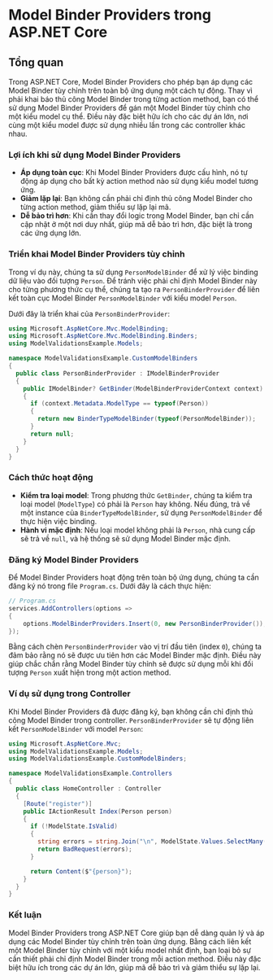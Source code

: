 
# Model Binder Providers trong ASP.NET Core

## Tổng quan
Trong ASP.NET Core, Model Binder Providers cho phép bạn áp dụng các Model Binder tùy chỉnh trên toàn bộ ứng dụng một cách tự động. Thay vì phải khai báo thủ công Model Binder trong từng action method, bạn có thể sử dụng Model Binder Providers để gán một Model Binder tùy chỉnh cho một kiểu model cụ thể. Điều này đặc biệt hữu ích cho các dự án lớn, nơi cùng một kiểu model được sử dụng nhiều lần trong các controller khác nhau.

### Lợi ích khi sử dụng Model Binder Providers
- **Áp dụng toàn cục**: Khi Model Binder Providers được cấu hình, nó tự động áp dụng cho bất kỳ action method nào sử dụng kiểu model tương ứng.
- **Giảm lặp lại**: Bạn không cần phải chỉ định thủ công Model Binder cho từng action method, giảm thiểu sự lặp lại mã.
- **Dễ bảo trì hơn**: Khi cần thay đổi logic trong Model Binder, bạn chỉ cần cập nhật ở một nơi duy nhất, giúp mã dễ bảo trì hơn, đặc biệt là trong các ứng dụng lớn.

### Triển khai Model Binder Providers tùy chỉnh
Trong ví dụ này, chúng ta sử dụng `PersonModelBinder` để xử lý việc binding dữ liệu vào đối tượng `Person`. Để tránh việc phải chỉ định Model Binder này cho từng phương thức cụ thể, chúng ta tạo ra `PersonBinderProvider` để liên kết toàn cục Model Binder `PersonModelBinder` với kiểu model `Person`.

Dưới đây là triển khai của `PersonBinderProvider`:

```csharp
using Microsoft.AspNetCore.Mvc.ModelBinding;
using Microsoft.AspNetCore.Mvc.ModelBinding.Binders;
using ModelValidationsExample.Models;

namespace ModelValidationsExample.CustomModelBinders
{
  public class PersonBinderProvider : IModelBinderProvider
  {
    public IModelBinder? GetBinder(ModelBinderProviderContext context)
    {
      if (context.Metadata.ModelType == typeof(Person))
      {
        return new BinderTypeModelBinder(typeof(PersonModelBinder));
      }
      return null;
    }
  }
}
```

### Cách thức hoạt động
- **Kiểm tra loại model**: Trong phương thức `GetBinder`, chúng ta kiểm tra loại model (`ModelType`) có phải là `Person` hay không. Nếu đúng, trả về một instance của `BinderTypeModelBinder`, sử dụng `PersonModelBinder` để thực hiện việc binding.
- **Hành vi mặc định**: Nếu loại model không phải là `Person`, nhà cung cấp sẽ trả về `null`, và hệ thống sẽ sử dụng Model Binder mặc định.

### Đăng ký Model Binder Providers
Để Model Binder Providers hoạt động trên toàn bộ ứng dụng, chúng ta cần đăng ký nó trong file `Program.cs`. Dưới đây là cách thực hiện:

```csharp
// Program.cs
services.AddControllers(options =>
{
    options.ModelBinderProviders.Insert(0, new PersonBinderProvider());
});
```

Bằng cách chèn `PersonBinderProvider` vào vị trí đầu tiên (index `0`), chúng ta đảm bảo rằng nó sẽ được ưu tiên hơn các Model Binder mặc định. Điều này giúp chắc chắn rằng Model Binder tùy chỉnh sẽ được sử dụng mỗi khi đối tượng `Person` xuất hiện trong một action method.

### Ví dụ sử dụng trong Controller
Khi Model Binder Providers đã được đăng ký, bạn không cần chỉ định thủ công Model Binder trong controller. `PersonBinderProvider` sẽ tự động liên kết `PersonModelBinder` với model `Person`:

```csharp
using Microsoft.AspNetCore.Mvc;
using ModelValidationsExample.Models;
using ModelValidationsExample.CustomModelBinders;

namespace ModelValidationsExample.Controllers
{
  public class HomeController : Controller
  {
    [Route("register")]
    public IActionResult Index(Person person)
    {
      if (!ModelState.IsValid)
      {
        string errors = string.Join("\n", ModelState.Values.SelectMany(value => value.Errors).Select(err => err.ErrorMessage));
        return BadRequest(errors);
      }

      return Content($"{person}");
    }
  }
}
```

### Kết luận
Model Binder Providers trong ASP.NET Core giúp bạn dễ dàng quản lý và áp dụng các Model Binder tùy chỉnh trên toàn ứng dụng. Bằng cách liên kết một Model Binder tùy chỉnh với một kiểu model nhất định, bạn loại bỏ sự cần thiết phải chỉ định Model Binder trong mỗi action method. Điều này đặc biệt hữu ích trong các dự án lớn, giúp mã dễ bảo trì và giảm thiểu sự lặp lại.
